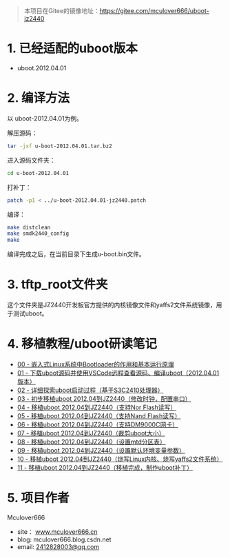 >本项目在Gitee的镜像地址：https://gitee.com/mculover666/uboot-jz2440

# 1. 已经适配的uboot版本

- uboot.2012.04.01

# 2. 编译方法

以 uboot-2012.04.01为例。

解压源码：
```bash
tar -jxf u-boot-2012.04.01.tar.bz2
```
进入源码文件夹：
```bash
cd u-boot-2012.04.01
```
打补丁：
```bash
patch -p1 < ../u-boot-2012.04.01-jz2440.patch
```
编译：
```bash
make distclean
make smdk2440_config
make
```
编译完成之后，在当前目录下生成u-boot.bin文件。

# 3. tftp_root文件夹

这个文件夹是JZ2440开发板官方提供的内核镜像文件和yaffs2文件系统镜像，用于测试uboot。

# 4. 移植教程/uboot研读笔记

- [00 - 嵌入式Linux系统中Bootloader的作用和基本运行原理](https://blog.csdn.net/Mculover666/article/details/104396179)
- [01 - 下载uboot源码并使用VSCode远程查看源码、编译uboot（2012.04.01版本）](https://blog.csdn.net/Mculover666/article/details/104398413)
- [02 - 详细探索uboot启动过程（基于S3C2410处理器）](https://blog.csdn.net/Mculover666/article/details/104401102)
- [03 - 初步移植uboot 2012.04到JZ2440（修改时钟，配置串口）](https://blog.csdn.net/Mculover666/article/details/104484787)
- [04 - 移植uboot 2012.04到JZ2440（支持Nor Flash读写）](https://blog.csdn.net/Mculover666/article/details/104501251)
- [05 - 移植uboot 2012.04到JZ2440（支持Nand Flash读写）](https://blog.csdn.net/Mculover666/article/details/104531452)
- [06 - 移植uboot 2012.04到JZ2440（支持DM9000C网卡）](https://blog.csdn.net/Mculover666/article/details/104549535)
- [07 - 移植uboot 2012.04到JZ2440（裁剪uboot大小）](https://blog.csdn.net/Mculover666/article/details/104564301)
- [08 - 移植uboot 2012.04到JZ2440（设置mtd分区表）](https://blog.csdn.net/Mculover666/article/details/104569790)
- [09 - 移植uboot 2012.04到JZ2440（设置默认环境变量参数）](https://blog.csdn.net/Mculover666/article/details/104558447)
- [10 - 移植uboot 2012.04到JZ2440（烧写Linux内核、烧写yaffs2文件系统）](https://blog.csdn.net/Mculover666/article/details/104586654)
- [11 - 移植uboot 2012.04到JZ2440（移植完成，制作uboot补丁）](https://blog.csdn.net/Mculover666/article/details/104588755)

# 5. 项目作者

Mculover666

- site： www.mculover666.cn
- blog:  mculover666.blog.csdn.net
- email: 2412828003@qq.com
